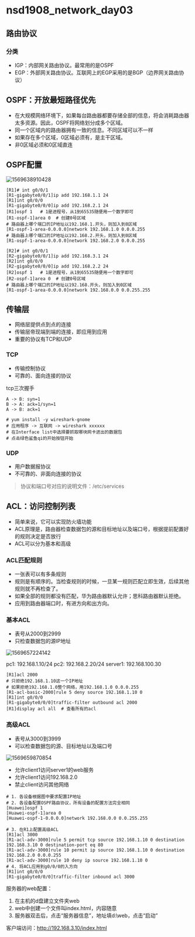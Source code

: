 # nsd1908_network_day03

## 路由协议

### 分类

- IGP：内部网关路由协议。最常用的是OSPF
- EGP：外部网关路由协议。互联网上的EGP采用的是BGP（边界网关路由协议）

## OSPF：开放最短路径优先

- 在大规模网络环境下，如果每台路由器都要存储全部的信息，将会消耗路由器太多资源。因此，OSPF将网络划分成多个区域。
- 同一个区域内的路由器拥有一致的信息。不同区域可以不一样
- 如果存在多个区域，0区域必须有，是主干区域。
- 非0区域必须和0区域直连

## OSPF配置

![1569638910428](/root/.config/Typora/typora-user-images/1569638910428.png)

```shell
[R1]# int g0/0/1
[R1-gigabyte0/0/1]ip add 192.168.1.1 24
[R1]int g0/0/0
[R1-gigabyte0/0/0]ip add 192.168.2.1 24
[R1]ospf 1   # 1是进程号，从1到65535随便用一个数字即可
[R1-ospf-1]area 0  # 创建0号区域
# 路由器上哪个端口的IP地址以192.168.1.开头，则加入到0区域
[R1-ospf-1-area-0.0.0.0]network 192.168.1.0 0.0.0.255
# 路由器上哪个端口的IP地址以192.168.2.开头，则加入到0区域
[R1-ospf-1-area-0.0.0.0]network 192.168.2.0 0.0.0.255

[R2]# int g0/0/1
[R2-gigabyte0/0/1]ip add 192.168.3.1 24
[R2]int g0/0/0
[R2-gigabyte0/0/0]ip add 192.168.2.2 24
[R2]ospf 1   # 1是进程号，从1到65535随便用一个数字即可
[R2-ospf-1]area 0  # 创建0号区域
# 路由器上哪个端口的IP地址以192.168.开头，则加入到0区域
[R1-ospf-1-area-0.0.0.0]network 192.168.0.0 0.0.255.255

```



## 传输层

- 网络层提供点到点的连接
- 传输层帝现端到端的连接，即应用到应用
- 重要的协议有TCP和UDP

### TCP

- 传输控制协议
- 可靠的、面向连接的协议

tcp三次握手

```sequence
A -> B: syn=1
B -> A: ack=1/syn=1
A -> B: ack=1
```

```shell
# yum install -y wireshark-gnome
# 应用程序 -> 互联网 -> wireshark xxxxxx
# 在Interface list中选择要抓取哪块网卡进出的数据包
# 点击绿色鲨鱼qi的开始按钮开始
```

### UDP

* 用户数据报协议
* 不可靠的、非面向连接的协议

> 协议和端口号对应的说明文件：/etc/services



## ACL：访问控制列表

- 简单来说，它可以实现防火墙功能
- ACL原理是，路由器检查数据包的源和目标地址以及端口号，根据提前配置好的规则决定是否放行
- ACL可以分为基本和高级

### ACL匹配规则

- 一张表可以有多条规则
- 规则是有顺序的。当检查规则的时候，一旦某一规则匹配立即生效，后续其他规则就不再检查了。
- 如果全部的规则都没有匹配，华为路由器默认允许；思科路由器默认拒绝。
- 应用到路由器端口时，有进方向和出方向。

### 基本ACL

- 表号从2000到2999
- 只检查数据包的源IP地址

![1569657224142](/root/.config/Typora/typora-user-images/1569657224142.png)

pc1: 192.168.1.10/24  pc2: 192.168.2.20/24  server1: 192.168.100.30

```shell
[R1]acl 2000
# 只拒绝192.168.1.10这一个IP地址
# 如果拒绝192.168.1.0整个网络，用192.168.1.0 0.0.0.255
[R1-acl-basic-2000]rule 5 deny source 192.168.1.10 0
[R1]int g0/0/0
[R1-gigabyte0/0/0]traffic-filter outbound acl 2000
[R1]display acl all  # 查看所有的acl
```

### 高级ACL

- 表号从3000到3999
- 可以检查数据包的源、目标地址以及端口号

![1569659870854](/root/.config/Typora/typora-user-images/1569659870854.png)

- 允许client1访问server1的web服务
- 允许client1访问192.168.2.0
- 禁止client访问其他网络

```shell
# 1. 各设备根据图中要求配置IP地址
# 2. 各设备配置OSPF路由协议，所有设备的配置方法完全相同
[Huawei]ospf 1
[Huawei-ospf-1]area 0
[Huawei-ospf-1-0.0.0.0]network 192.168.0.0 0.0.255.255

# 3. 在R1上配置高级ACL
[R1]acl 3000
[R1-acl-adv-3000]rule 5 permit tcp source 192.168.1.10 0 destination 192.168.3.10 0 destination-port eq 80
[R1-acl-adv-3000]rule 10 permit ip source 192.168.1.10 0 destination 192.168.2.0 0.0.0.255
[R1-acl-adv-3000]rule 10 deny ip source 192.168.1.10 0
# 4. 将ACL应用到g0/0/0的入方向
[R1]int g0/0/0
[R1-gigabyte0/0/0]traffic-filter inbound acl 3000

```

服务器的web配置：

1. 在主机的d盘建立文件夹web
2. web中创建一个文件叫index.html，内容随意
3. 服务器双击后，点击“服务器信息”，地址填d:\web，点击“启动”

客户端访问：http://192.168.3.10/index.html